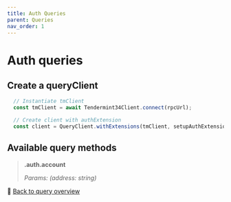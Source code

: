 ```yaml
---
title: Auth Queries
parent: Queries
nav_order: 1
---
```

# Auth queries

## Create a queryClient

```ts
  // Instantiate tmClient
  const tmClient = await Tendermint34Client.connect(rpcUrl);

  // Create client with authExtension
  const client = QueryClient.withExtensions(tmClient, setupAuthExtension);
```

## Available query methods

>**.auth.account**
>
>*Params: (address: string)*

🔗 [Back to query overview](index.md)